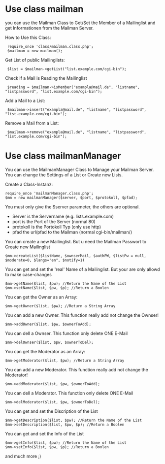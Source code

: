 # Use class mailman

you can use the Mailman Class to Get/Set the Member of a Mailinglist and get Informationen from the Mailman Server.

How to Use this Class:

     require_once 'class/mailman.class.php';
     $mailman = new mailman();

Get List of public Mailinglists:

     $list = $mailman->getList("list.example.com/cgi-bin");

Check if a Mail is Reading the Mailinglist

     $reading = $mailman->isMember("exampla@mail.de", "listname", "listpassword", "list.example.com/cgi-bin");

Add a Mail to a List:

     $mailman->insert("exampla@mail.de", "listname", "listpassword", "list.example.com/cgi-bin");

Remove a Mail from a List:

     $mailman->remove("exampla@mail.de", "listname", "listpassword", "list.example.com/cgi-bin");


# Use class mailmanManager

You can use the MailmanManager Class to Manage your Mailman Server. You can change the Settings of a List or Create new Lists. 

Create a Class-Instanz:

	require_once 'mailmanManager.class.php';
	$mm = new mailmanManager($server, $port, $protokoll, $pfad);

You must only give the $server parameter, the others are optional. 

* Server is the Servername (e.g. lists.example.com)
* port is the Port of the Server (normal 80)
* protokoll is the Portokoll Typ (only use http)
* pfad the url/pfad to the Mailman (normal cgi-bin/mailman/)

You can create a new Mailinglist. But u need the Mailman Passwort to Create new Mailinglist

	$mm->createList($listName, $ownserMail, $authPW, $listPw = null, $moderate=0, $langs="en", $notify=1)

You can get and set the 'real' Name of a Mailinglist. But your are only allowd to make case-changes

	$mm->getName($list, $pw); //Return the Name of the List
	$mm->setName($list, $pw, $p); //Return a Boolen

You can get the Owner as an Array:

	$mm->getOwner($list, $pw); //Return a String Array

You can add a new Owner. This function really add not change the Ownser!

	$mm->addOwner($list, $pw, $ownerToAdd);

You can dell a Ownser. This function only delete ONE E-Mail

	$mm->delOwnser($list, $pw, $ownerToDel);
	
You can get the Moderator as an Array:

	$mm->getModerator($list, $pw); //Return a String Array

You can add a new Moderator. This function really add not change the Moderator!

	$mm->addModerator($list, $pw, $ownerToAdd);

You can dell a Moderator. This function only delete ONE E-Mail

	$mm->delModerator($list, $pw, $ownerToDel);

You can get and set the Discription of the List

	$mm->getDescription($list, $pw); //Return the Name of the List
	$mm->setDescription($list, $pw, $p); //Return a Boolen

You can get and set the Info of the List

	$mm->getInfo($list, $pw); //Return the Name of the List
	$mm->setInfo($list, $pw, $p); //Return a Boolen

and much more ;)

